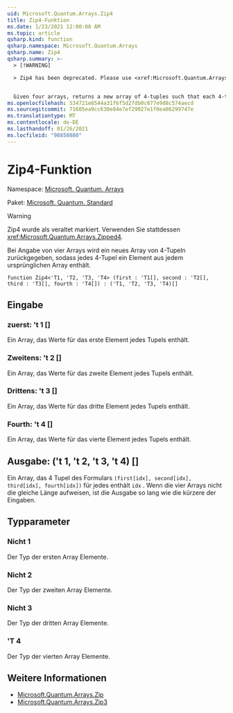 ```yaml
---
uid: Microsoft.Quantum.Arrays.Zip4
title: Zip4-Funktion
ms.date: 1/23/2021 12:00:00 AM
ms.topic: article
qsharp.kind: function
qsharp.namespace: Microsoft.Quantum.Arrays
qsharp.name: Zip4
qsharp.summary: >-
  > [!WARNING]

  > Zip4 has been deprecated. Please use <xref:Microsoft.Quantum.Arrays.Zipped4> instead.


  Given four arrays, returns a new array of 4-tuples such that each 4-tuple contains an element from each original array.
ms.openlocfilehash: 534721e6544a31f6f5d27db0c077e9d8c574aecd
ms.sourcegitcommit: 71605ea9cc630e84e7ef29027e1f0ea06299747e
ms.translationtype: MT
ms.contentlocale: de-DE
ms.lasthandoff: 01/26/2021
ms.locfileid: "98850880"
---
```

# <a name="zip4-function"></a>Zip4-Funktion

Namespace: [Microsoft. Quantum. Arrays](xref:Microsoft.Quantum.Arrays)

Paket: [Microsoft. Quantum. Standard](https://nuget.org/packages/Microsoft.Quantum.Standard)


> [!WARNING]
> Zip4 wurde als veraltet markiert. Verwenden Sie stattdessen <xref:Microsoft.Quantum.Arrays.Zipped4>.

Bei Angabe von vier Arrays wird ein neues Array von 4-Tupeln zurückgegeben, sodass jedes 4-Tupel ein Element aus jedem ursprünglichen Array enthält.

```qsharp
function Zip4<'T1, 'T2, 'T3, 'T4> (first : 'T1[], second : 'T2[], third : 'T3[], fourth : 'T4[]) : ('T1, 'T2, 'T3, 'T4)[]
```


## <a name="input"></a>Eingabe

### <a name="first--t1"></a>zuerst: 't 1 []

Ein Array, das Werte für das erste Element jedes Tupels enthält.


### <a name="second--t2"></a>Zweitens: 't 2 []

Ein Array, das Werte für das zweite Element jedes Tupels enthält.


### <a name="third--t3"></a>Drittens: 't 3 []

Ein Array, das Werte für das dritte Element jedes Tupels enthält.


### <a name="fourth--t4"></a>Fourth: 't 4 []

Ein Array, das Werte für das vierte Element jedes Tupels enthält.



## <a name="output--t1t2t3t4"></a>Ausgabe: ('t 1, 't 2, 't 3, 't 4) []

Ein Array, das 4 Tupel des Formulars `(first[idx], second[idx], third[idx], fourth[idx])` für jedes enthält `idx` . Wenn die vier Arrays nicht die gleiche Länge aufweisen, ist die Ausgabe so lang wie die kürzere der Eingaben.

## <a name="type-parameters"></a>Typparameter

### <a name="t1"></a>Nicht 1

Der Typ der ersten Array Elemente.
### <a name="t2"></a>Nicht 2

Der Typ der zweiten Array Elemente.
### <a name="t3"></a>Nicht 3

Der Typ der dritten Array Elemente.
### <a name="t4"></a>'T 4

Der Typ der vierten Array Elemente.

## <a name="see-also"></a>Weitere Informationen

- [Microsoft.Quantum.Arrays.Zip](xref:Microsoft.Quantum.Arrays.Zip)
- [Microsoft.Quantum.Arrays.Zip3](xref:Microsoft.Quantum.Arrays.Zip3)